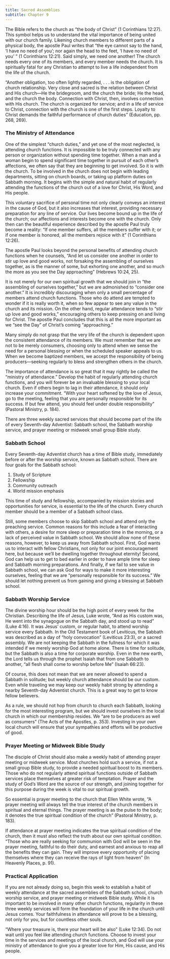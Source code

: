 ```yaml
---
title: Sacred Assemblies
subtitle: Chapter 9
---
```


The Bible refers to the church as “the body of Christ” (1 Corinthians 12:27). This symbol helps us to understand the vital importance of being united with our church family. Likening church members to different parts of a physical body, the apostle Paul writes that “the eye cannot say to the hand, ‘I have no need of you’; nor again the head to the feet, ‘I have no need of you’ ” (1 Corinthians 12:21). Said simply, we need one another! The church needs every one of its members, and every member needs the church. It is spiritually fatal for any Christian to attempt to live a life independent from the life of the church.

“Another obligation, too often lightly regarded, . . . is the obligation of church relationship. Very close and sacred is the relation between Christ and His church—He the bridegroom, and the church the bride; He the head, and the church the body. Connection with Christ, then, involves connection with His church. The church is organized for service; and in a life of service to Christ, connection with the church is one of the first steps. Loyalty to Christ demands the faithful performance of church duties” (Education, pp. 268, 269).

### The Ministry of Attendance

One of the simplest “church duties,” and yet one of the most neglected, is attending church functions. It is impossible to be truly connected with any person or organization without spending time together. When a man and a woman begin to spend significant time together in pursuit of each other’s affections, we often say that they are beginning to get involved. So it is with the church. To be involved in the church does not begin with leading departments, sitting on church boards, or taking up platform duties on Sabbath morning. It begins with the simple and natural habit of regularly attending the functions of the church out of a love for Christ, His Word, and His people.

This voluntary sacrifice of personal time not only clearly conveys an interest in the cause of God, but it also increases that interest, providing necessary preparation for any line of service. Our lives become bound up in the life of the church; our affections and interests become one with the church. Only then can the beautiful experience described by the apostle Paul truly become a reality: “If one member suffers, all the members suffer with it; or if one member is honored, all the members rejoice with it” (1 Corinthians 12:26).

The apostle Paul looks beyond the personal benefits of attending church functions when he counsels, “And let us consider one another in order to stir up love and good works, not forsaking the assembling of ourselves together, as is the manner of some, but exhorting one another, and so much the more as you see the Day approaching” (Hebrews 10:24, 25).

It is not merely for our own spiritual growth that we should join in “the assembling of ourselves together,” but we are admonished to “consider one another.” It is incredibly discouraging when only a small percentage of members attend church functions. Those who do attend are tempted to wonder if it is really worth it, when so few appear to see any value in the church and its mission. On the other hand, regular attendance tends to “stir up love and good works,” encouraging others to keep pressing on and living for Christ. The apostle Paul concludes that this is all the more important as we “see the Day” of Christ’s coming “approaching.”

Many simply do not grasp that the very life of the church is dependent upon the consistent attendance of its members. We must remember that we are not to be merely consumers, choosing only to attend when we sense the need for a personal blessing or when the scheduled speaker appeals to us. When we become baptized members, we accept the responsibility of being producers—seeking regularly to bless and strengthen others in the church.

The importance of attendance is so great that it may rightly be called the “ministry of attendance.” Develop the habit of regularly attending church functions, and you will forever be an invaluable blessing to your local church. Even if others begin to lag in their attendance, it should only increase your commitment. “With your heart softened by the love of Jesus, go to the meeting, feeling that you are personally responsible for its success. If but few attend, you should feel under double responsibility” (Pastoral Ministry, p. 184).

There are three weekly sacred services that should become part of the life of every Seventh-day Adventist: Sabbath school, the Sabbath worship service, and prayer meeting or midweek small group Bible study.

### Sabbath School

Every Seventh-day Adventist church has a time of Bible study, immediately before or after the worship service, known as Sabbath school. There are four goals for the Sabbath school:

1. Study of Scripture
2. Fellowship
3. Community outreach
4. World mission emphasis

This time of study and fellowship, accompanied by mission stories and opportunities for service, is essential to the life of the church. Every church member should be a member of a Sabbath school class.

Still, some members choose to skip Sabbath school and attend only the preaching service. Common reasons for this include a fear of interacting with others, a desire for more sleep or preparation time in the morning, or a lack of perceived value in Sabbath school. We should allow none of these reasons, however, to keep us away from Sabbath school. First, God wants us to interact with fellow Christians, not only for our joint encouragement here, but because we’ll be dwelling together throughout eternity! Second, God can help us to get to bed earlier in order to have ample time for sleep and Sabbath morning preparations. And finally, if we fail to see value in Sabbath school, we can ask God for ways to make it more interesting ourselves, feeling that we are “personally responsible for its success.” We should let nothing prevent us from gaining and giving a blessing at Sabbath school.

### Sabbath Worship Service

The divine worship hour should be the high point of every week for the Christian. Describing the life of Jesus, Luke wrote, “And as His custom was, He went into the synagogue on the Sabbath day, and stood up to read” (Luke 4:16). It was Jesus’ custom, or regular habit, to attend worship service every Sabbath. In the Old Testament book of Leviticus, the Sabbath was described as a day of “holy convocation” (Leviticus 23:3), or a sacred assembly. We are not keeping the Sabbath in the fullness for which it was intended if we merely worship God at home alone. There is time for solitude, but the Sabbath is also a time for corporate worship. Even in the new earth, the Lord tells us through the prophet Isaiah that from one Sabbath to another, “all flesh shall come to worship before Me” (Isaiah 66:23).

Of course, this does not mean that we are never allowed to spend a Sabbath in solitude; but weekly church attendance should be our custom. Even while traveling we may keep our weekly habit strong by attending a nearby Seventh-day Adventist church. This is a great way to get to know fellow believers.

As a rule, we should not hop from church to church each Sabbath, looking for the most interesting program, but we should invest ourselves in the local church in which our membership resides. We “are to be producers as well as consumers” (The Acts of the Apostles, p. 353). Investing in your own local church will ensure that your sympathies and efforts will be productive of good.

### Prayer Meeting or Midweek Bible Study

The disciple of Christ should also make a weekly habit of attending prayer meeting or midweek service. Most churches hold such a service, if not a small group Bible study, to provide a needed spiritual boost to its members. Those who do not regularly attend spiritual functions outside of Sabbath services place themselves at greater risk of temptation. Prayer and the study of God’s Word are the source of our strength, and joining together for this purpose during the week is vital to our spiritual growth.

So essential is prayer meeting to the church that Ellen White wrote, “A prayer meeting will always tell the true interest of the church members in spiritual and eternal things. The prayer meeting is as the pulse to the body; it denotes the true spiritual condition of the church” (Pastoral Ministry, p. 183).

If attendance at prayer meeting indicates the true spiritual condition of the church, then it must also reflect the truth about our own spiritual condition. “Those who are really seeking for communion with God will be seen in the prayer meeting, faithful to do their duty, and earnest and anxious to reap all the benefits they can gain. They will improve every opportunity of placing themselves where they can receive the rays of light from heaven” (In Heavenly Places, p. 91).

### Practical Application

If you are not already doing so, begin this week to establish a habit of weekly attendance at the sacred assemblies of the Sabbath school, church worship service, and prayer meeting or midweek Bible study. While it is important to be involved in many other church functions, regularity in these three weekly services will form the foundation of your life in the church until Jesus comes. Your faithfulness in attendance will prove to be a blessing, not only for you, but for countless other souls.

“Where your treasure is, there your heart will be also” (Luke 12:34). Do not wait until you feel like attending church functions. Choose to invest your time in the services and meetings of the local church, and God will use your ministry of attendance to give you a greater love for Him, His cause, and His people.
